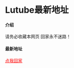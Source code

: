 # Lutube最新地址

#### 介绍
请务必收藏本网页 回家永不迷路！

#### 最新地址
<a href="https://www.dincoo.top" style="color:red;">点我回家</a>
